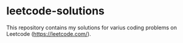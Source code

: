 # leetcode-solutions
This repository contains my solutions for varius coding problems on Leetcode (https://leetcode.com/).
